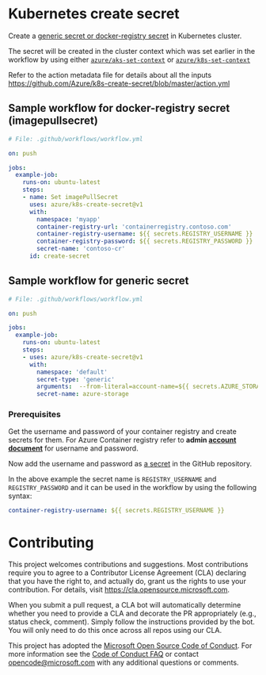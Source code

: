 # Kubernetes create secret
Create a [generic secret or docker-registry secret](https://kubernetes.io/docs/concepts/configuration/secret/) in Kubernetes cluster.

The secret will be created in the cluster context which was set earlier in the workflow by using either [`azure/aks-set-context`](https://github.com/Azure/aks-set-context/tree/master) or [`azure/k8s-set-context`](https://github.com/Azure/k8s-set-context/tree/master)

Refer to the action metadata file for details about all the inputs https://github.com/Azure/k8s-create-secret/blob/master/action.yml

## Sample workflow for docker-registry secret (imagepullsecret)
```yaml
# File: .github/workflows/workflow.yml

on: push

jobs:
  example-job:    
    runs-on: ubuntu-latest
    steps: 
    - name: Set imagePullSecret
      uses: azure/k8s-create-secret@v1
      with:
        namespace: 'myapp'
        container-registry-url: 'containerregistry.contoso.com'
        container-registry-username: ${{ secrets.REGISTRY_USERNAME }}
        container-registry-password: ${{ secrets.REGISTRY_PASSWORD }}
        secret-name: 'contoso-cr'
      id: create-secret
```

## Sample workflow for generic secret
```yaml
# File: .github/workflows/workflow.yml

on: push

jobs:
  example-job:    
    runs-on: ubuntu-latest
    steps: 
    - uses: azure/k8s-create-secret@v1
      with:
        namespace: 'default'
        secret-type: 'generic'
        arguments:  --from-literal=account-name=${{ secrets.AZURE_STORAGE_ACCOUNT }} --from-literal=access-key=${{ secrets.AZURE_STORAGE_ACCESS_KEY }}
        secret-name: azure-storage
```

### Prerequisites
Get the username and password of your container registry and create secrets for them. For Azure Container registry refer to **admin [account document](https://docs.microsoft.com/en-us/azure/container-registry/container-registry-authentication#admin-account)** for username and password.

Now add the username and password as [a secret](https://developer.github.com/actions/managing-workflows/storing-secrets/) in the GitHub repository.

In the above example the secret name is `REGISTRY_USERNAME` and `REGISTRY_PASSWORD` and it can be used in the workflow by using the following syntax:
```yaml
container-registry-username: ${{ secrets.REGISTRY_USERNAME }}
```

# Contributing

This project welcomes contributions and suggestions.  Most contributions require you to agree to a
Contributor License Agreement (CLA) declaring that you have the right to, and actually do, grant us
the rights to use your contribution. For details, visit https://cla.opensource.microsoft.com.

When you submit a pull request, a CLA bot will automatically determine whether you need to provide
a CLA and decorate the PR appropriately (e.g., status check, comment). Simply follow the instructions
provided by the bot. You will only need to do this once across all repos using our CLA.

This project has adopted the [Microsoft Open Source Code of Conduct](https://opensource.microsoft.com/codeofconduct/).
For more information see the [Code of Conduct FAQ](https://opensource.microsoft.com/codeofconduct/faq/) or
contact [opencode@microsoft.com](mailto:opencode@microsoft.com) with any additional questions or comments.
